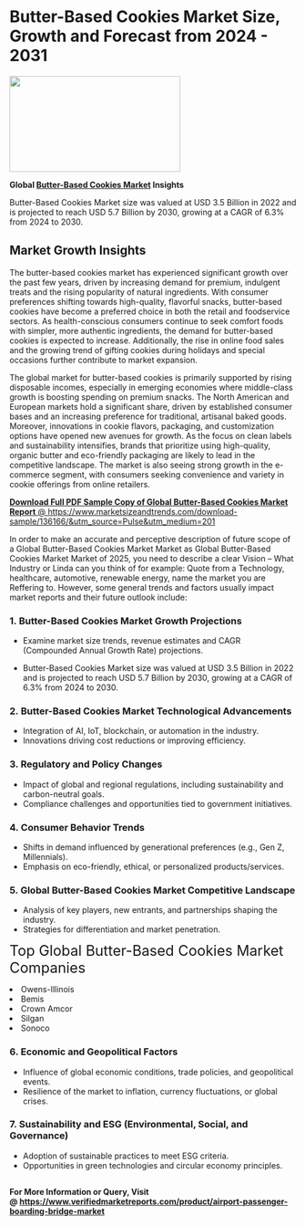 <H1>Butter-Based Cookies Market Size, Growth and Forecast from 2024 - 2031</H1><img class="aligncenter size-medium wp-image-584254" src="https://thirdeyenews.in/wp-content/uploads/2024/09/Global-Market-Research-300x168.jpeg" alt="" width="300" height="168" /><p><strong>Global&nbsp;<a href="https://www.marketsizeandtrends.com/download-sample/136166/&amp;utm_source=Pulse&amp;utm_medium=201">Butter-Based Cookies Market</a> Insights</strong></p><p>Butter-Based Cookies Market size was valued at USD 3.5 Billion in 2022 and is projected to reach USD 5.7 Billion by 2030, growing at a CAGR of 6.3% from 2024 to 2030.</p><p><h2>Market Growth Insights</h2> <p>The butter-based cookies market has experienced significant growth over the past few years, driven by increasing demand for premium, indulgent treats and the rising popularity of natural ingredients. With consumer preferences shifting towards high-quality, flavorful snacks, butter-based cookies have become a preferred choice in both the retail and foodservice sectors. As health-conscious consumers continue to seek comfort foods with simpler, more authentic ingredients, the demand for butter-based cookies is expected to increase. Additionally, the rise in online food sales and the growing trend of gifting cookies during holidays and special occasions further contribute to market expansion.</p> <p><a href="#"></a></p> <p>The global market for butter-based cookies is primarily supported by rising disposable incomes, especially in emerging economies where middle-class growth is boosting spending on premium snacks. The North American and European markets hold a significant share, driven by established consumer bases and an increasing preference for traditional, artisanal baked goods. Moreover, innovations in cookie flavors, packaging, and customization options have opened new avenues for growth. As the focus on clean labels and sustainability intensifies, brands that prioritize using high-quality, organic butter and eco-friendly packaging are likely to lead in the competitive landscape. The market is also seeing strong growth in the e-commerce segment, with consumers seeking convenience and variety in cookie offerings from online retailers. <p><a href="#"></p><p><span class=""><strong>Download Full PDF Sample Copy of Global Butter-Based Cookies Market Report</strong> @ <a href="https://www.marketsizeandtrends.com/download-sample/136166/&amp;utm_source=Pulse&amp;utm_medium=201" target="_blank">https://www.marketsizeandtrends.com/download-sample/136166/&amp;utm_source=Pulse&amp;utm_medium=201</a></span></p><p>In order to make an accurate and perceptive description of future scope of a Global&nbsp;Butter-Based Cookies Market Market as Global&nbsp;Butter-Based Cookies Market Market of 2025, you need to describe a clear Vision &ndash; What Industry or Linda can you think of for example: Quote from a Technology, healthcare, automotive, renewable energy, name the market you are Reffering to. However, some general trends and factors usually impact market reports and their future outlook include:</p><h3>1.&nbsp;<strong>Butter-Based Cookies Market Growth Projections</strong></h3><ul><li>Examine market size trends, revenue estimates and CAGR (Compounded Annual Growth Rate) projections.</li><li><p>Butter-Based Cookies Market size was valued at USD 3.5 Billion in 2022 and is projected to reach USD 5.7 Billion by 2030, growing at a CAGR of 6.3% from 2024 to 2030.</p></li></ul><h3>2.&nbsp;<strong>Butter-Based Cookies Market Technological Advancements</strong></h3><ul><li>Integration of AI, IoT, blockchain, or automation in the industry.</li><li>Innovations driving cost reductions or improving efficiency.</li></ul><h3>3.&nbsp;<strong>Regulatory and Policy Changes</strong></h3><ul><li>Impact of global and regional regulations, including sustainability and carbon-neutral goals.</li><li>Compliance challenges and opportunities tied to government initiatives.</li></ul><h3>4.&nbsp;<strong>Consumer Behavior Trends</strong></h3><ul><li>Shifts in demand influenced by generational preferences (e.g., Gen Z, Millennials).</li><li>Emphasis on eco-friendly, ethical, or personalized products/services.</li></ul><h3>5.&nbsp;<strong>Global Butter-Based Cookies Market Competitive Landscape</strong></h3><ul><li>Analysis of key players, new entrants, and partnerships shaping the industry.</li><li>Strategies for differentiation and market penetration.</li></ul><p data-pm-slice="1 1 []"><span style="color: inherit; font-family: inherit; font-size: 25px;">Top Global Butter-Based Cookies Market Companies</span></p><div class="" data-test-id=""><p><li>Owens-Illinois</li><li> Bemis</li><li> Crown Amcor</li><li> Silgan</li><li> Sonoco</li></p></div><h3>6.&nbsp;<strong>Economic and Geopolitical Factors</strong></h3><ul><li>Influence of global economic conditions, trade policies, and geopolitical events.</li><li>Resilience of the market to inflation, currency fluctuations, or global crises.</li></ul><h3>7.&nbsp;<strong>Sustainability and ESG (Environmental, Social, and Governance)</strong></h3><ul><li>Adoption of sustainable practices to meet ESG criteria.</li><li>Opportunities in green technologies and circular economy principles.</li></ul><h2><strong style="font-size: 14px;">For More Information or Query, Visit @&nbsp;</strong><a style="background-color: #ffffff; font-size: 14px;" href="https://www.marketsizeandtrends.com/report/butter-based-cookies-market/" target="_blank">https://www.verifiedmarketreports.com/product/airport-passenger-boarding-bridge-market</a></h2>
